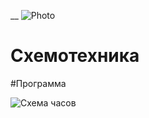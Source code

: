
__
![Photo](https://user-images.githubusercontent.com/58953935/148400432-6a26731c-a8a7-4b76-8a16-7f82cbcb666e.png)


# Схемотехника

#Программа

![Схема часов](https://user-images.githubusercontent.com/58953935/148385359-a8404a6c-9d8d-49be-a9d6-5f52ade8897d.PNG)
